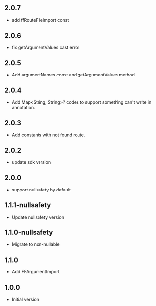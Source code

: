 ## 2.0.7

* add ffRouteFileImport const

## 2.0.6

* fix getArgumentValues cast error

## 2.0.5

* Add argumentNames const and getArgumentValues method

## 2.0.4

- Add Map<String, String>? codes to support something can't write in annotation.

## 2.0.3

- Add constants with not found route.

## 2.0.2

- update sdk version

## 2.0.0

- support nullsafety by default

## 1.1.1-nullsafety

- Update nullsafety version
## 1.1.0-nullsafety

- Migrate to non-nullable

## 1.1.0

- Add FFArgumentImport

## 1.0.0

- Initial version

